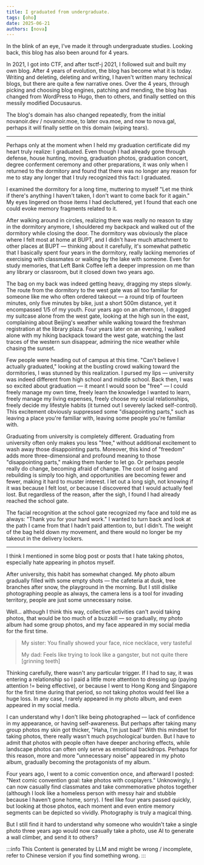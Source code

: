 ```yaml
---
title: I graduated from undergraduate.
tags: [oho]
date: 2025-06-21
authors: [nova]
---
```


In the blink of an eye, I've made it through undergraduate studies. Looking back, this blog has also been around for 4 years.

In 2021, I got into CTF, and after tsctf-j 2021, I followed suit and built my own blog. After 4 years of evolution, the blog has become what it is today. Writing and deleting, deleting and writing, I haven't written many technical blogs, but there are quite a few narrative ones. Over the 4 years, through picking and choosing blog engines, patching and mending, the blog has changed from WordPress to Hugo, then to others, and finally settled on this messily modified Docusaurus.

The blog's domain has also changed repeatedly, from the initial novanoir.dev / novanoir.moe, to later ova.moe, and now to nova.gal, perhaps it will finally settle on this domain (wiping tears).

<!--truncate-->

---

Perhaps only at the moment when I held my graduation certificate did my heart truly realize: I graduated. Even though I had already gone through defense, house hunting, moving, graduation photos, graduation concert, degree conferment ceremony and other preparations, it was only when I returned to the dormitory and found that there was no longer any reason for me to stay any longer that I truly recognized this fact: I graduated.

I examined the dormitory for a long time, muttering to myself "Let me think if there's anything I haven't taken, I don't want to come back for it again." My eyes lingered on those items I had decluttered, yet I found that each one could evoke memory fragments related to it.

After walking around in circles, realizing there was really no reason to stay in the dormitory anymore, I shouldered my backpack and walked out of the dormitory while closing the door. The dormitory was obviously the place where I felt most at home at BUPT, and I didn't have much attachment to other places at BUPT — thinking about it carefully, it's somewhat pathetic that I basically spent four years in the dormitory, really lacking memories of exercising with classmates or walking by the lake with someone. Even for study memories, that Left Bank Coffee left a deeper impression on me than any library or classroom, but it closed down two years ago.

The bag on my back was indeed getting heavy, dragging my steps slowly. The route from the dormitory to the west gate was all too familiar for someone like me who often ordered takeout — a round trip of fourteen minutes, only five minutes by bike, just a short 500m distance, yet it encompassed 1/5 of my youth. Four years ago on an afternoon, I dragged my suitcase alone from the west gate, looking at the high sun in the east, complaining about Beijing's weather while walking toward the freshman registration at the library plaza. Four years later on an evening, I walked alone with my hiking backpack toward the west gate, watching the last traces of the western sun disappear, admiring the nice weather while chasing the sunset.

Few people were heading out of campus at this time. "Can't believe I actually graduated," looking at the bustling crowd walking toward the dormitories, I was stunned by this realization. I pursed my lips — university was indeed different from high school and middle school. Back then, I was so excited about graduation — it meant I would soon be "free" — I could freely manage my own time, freely learn the knowledge I wanted to learn, freely manage my living expenses, freely choose my social relationships, freely decide my lifestyle habits (it turned out I severely lacked self-control). This excitement obviously suppressed some "disappointing parts," such as leaving a place you're familiar with, leaving some people you're familiar with.

Graduating from university is completely different. Graduating from university often only makes you less "free," without additional excitement to wash away those disappointing parts. Moreover, this kind of "freedom" adds more three-dimensional and profound meaning to those "disappointing parts," making them harder to let go. Or perhaps people really do change, becoming afraid of change. The cost of losing and rebuilding is simply too high, and opportunities are becoming fewer and fewer, making it hard to muster interest. I let out a long sigh, not knowing if it was because I felt lost, or because I discovered that I would actually feel lost. But regardless of the reason, after the sigh, I found I had already reached the school gate.

The facial recognition at the school gate recognized my face and told me as always: "Thank you for your hard work." I wanted to turn back and look at the path I came from that I hadn't paid attention to, but I didn't. The weight of the bag held down my movement, and there would no longer be my takeout in the delivery lockers.

---

I think I mentioned in some blog post or posts that I hate taking photos, especially hate appearing in photos myself.

After university, this habit has somewhat changed. My photo album gradually filled with some empty shots — the cafeteria at dusk, tree branches after snow, the playground in the morning. But I still dislike photographing people as always, the camera lens is a tool for invading territory, people are just some unnecessary noise.

Well... although I think this way, collective activities can't avoid taking photos, that would be too much of a buzzkill — so gradually, my photo album had some group photos, and my face appeared in my social media for the first time.

> My sister: You finally showed your face, nice necklace, very tasteful
>
> My dad: Feels like trying to look like a gangster, but not quite there [grinning teeth]

Thinking carefully, there wasn't any particular trigger. If I had to say, it was entering a relationship so I paid a little more attention to dressing up (paying attention != being effective), or because I went to Hong Kong and Singapore for the first time during that period, so not taking photos would feel like a huge loss. In any case, I rarely appeared in my photo album, and even appeared in my social media.

I can understand why I don't like being photographed — lack of confidence in my appearance, or having self-awareness. But perhaps after taking many group photos my skin got thicker, "Haha, I'm just bad!" With this mindset for taking photos, there really wasn't much psychological burden. But I have to admit that photos with people often have deeper anchoring effects, while landscape photos can often only serve as emotional backdrops. Perhaps for this reason, more and more "unnecessary noise" appeared in my photo album, gradually becoming the protagonists of my album.

Four years ago, I went to a comic convention once, and afterward I posted: "Next comic convention goal: take photos with cosplayers." Unknowingly, I can now casually find classmates and take commemorative photos together (although I look like a homeless person with messy hair and stubble because I haven't gone home, sorry). I feel like four years passed quickly, but looking at those photos, each moment and even entire memory segments can be depicted so vividly. Photography is truly a magical thing.

But I still find it hard to understand why someone who wouldn't take a single photo three years ago would now casually take a photo, use AI to generate a wall climber, and send it to others?

:::info
This Content is generated by LLM and might be wrong / incomplete, refer to Chinese version if you find something wrong.
:::

<!-- AI -->
